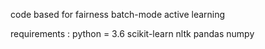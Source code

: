 code based for fairness batch-mode active learning

requirements :
python = 3.6
scikit-learn
nltk
pandas
numpy
